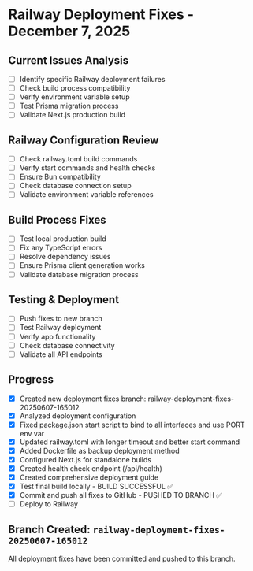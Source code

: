 # Railway Deployment Fixes - December 7, 2025

## Current Issues Analysis
- [ ] Identify specific Railway deployment failures
- [ ] Check build process compatibility
- [ ] Verify environment variable setup
- [ ] Test Prisma migration process
- [ ] Validate Next.js production build

## Railway Configuration Review
- [ ] Check railway.toml build commands
- [ ] Verify start commands and health checks
- [ ] Ensure Bun compatibility
- [ ] Check database connection setup
- [ ] Validate environment variable references

## Build Process Fixes
- [ ] Test local production build
- [ ] Fix any TypeScript errors
- [ ] Resolve dependency issues
- [ ] Ensure Prisma client generation works
- [ ] Validate database migration process

## Testing & Deployment
- [ ] Push fixes to new branch
- [ ] Test Railway deployment
- [ ] Verify app functionality
- [ ] Check database connectivity
- [ ] Validate all API endpoints

## Progress
- [x] Created new deployment fixes branch: railway-deployment-fixes-20250607-165012
- [x] Analyzed deployment configuration
- [x] Fixed package.json start script to bind to all interfaces and use PORT env var
- [x] Updated railway.toml with longer timeout and better start command
- [x] Added Dockerfile as backup deployment method
- [x] Configured Next.js for standalone builds
- [x] Created health check endpoint (/api/health)
- [x] Created comprehensive deployment guide
- [x] Test final build locally - BUILD SUCCESSFUL ✅
- [x] Commit and push all fixes to GitHub - PUSHED TO BRANCH ✅
- [ ] Deploy to Railway

## Branch Created: `railway-deployment-fixes-20250607-165012`
All deployment fixes have been committed and pushed to this branch.
